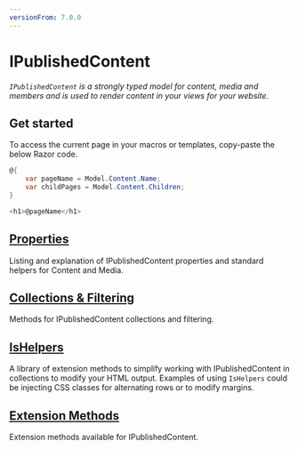 ```yaml
---
versionFrom: 7.0.0
---
```


# IPublishedContent

_`IPublishedContent` is a strongly typed model for content, media and members and is used to render content in your views for your website._

## Get started
To access the current page in your macros or templates, copy-paste the below Razor code.

```csharp
@{
    var pageName = Model.Content.Name;
    var childPages = Model.Content.Children;
}

<h1>@pageName</h1>
```

## [Properties](Properties.md)
Listing and explanation of IPublishedContent properties and standard helpers for Content and Media.

## [Collections & Filtering](Collections.md)
Methods for IPublishedContent collections and filtering.

## [IsHelpers](IsHelpers.md)
A library of extension methods to simplify working with IPublishedContent in collections to modify your HTML output. Examples of using `IsHelpers` could be injecting CSS classes for alternating rows or to modify margins.

## [Extension Methods](ExtensionMethods.md)
Extension methods available for IPublishedContent.
